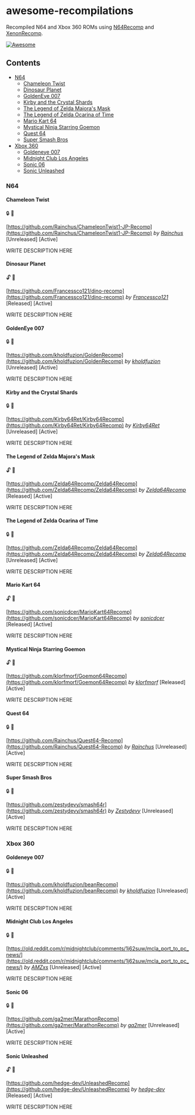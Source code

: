 # awesome-recompilations
Recompiled N64 and Xbox 360 ROMs using [N64Recomp](https://github.com/N64Recomp/N64Recomp) and [XenonRecomp](https://github.com/hedge-dev/XenonRecomp).

[![Awesome](https://awesome.re/badge.svg)](https://awesome.re)

## Contents

- [N64](#n6)
    - [Chameleon Twist](#chameleon-twist-lock-bell)
    - [Dinosaur Planet](#dinosaur-planet)
    - [GoldenEye 007](#goldeneye-007)
    - [Kirby and the Crystal Shards](#kirby-and-the-crystal-shards)
    - [The Legend of Zelda Majora's Mask](#the-legend-of-zelda-majoras-mask)
    - [The Legend of Zelda Ocarina of Time](#the-legend-of-zelda-ocarina-of-time)
    - [Mario Kart 64](#mario-kart-64)
    - [Mystical Ninja Starring Goemon](#mystical-ninja-starring-goemon)
    - [Quest 64](#quest-64)
    - [Super Smash Bros](#super-smash-bros)
- [Xbox 360](#xbox-360) 
    - [Goldeneye 007](#goldeneye-007-1)
    - [Midnight Club Los Angeles](#midnight-club-los-angeles)
    - [Sonic 06](#sonic-06)
    - [Sonic Unleashed](#sonic-unleashed)



### N64

#### Chameleon Twist 

:lock: :bell:

[https://github.com/Rainchus/ChameleonTwist1-JP-Recomp](https://github.com/Rainchus/ChameleonTwist1-JP-Recomp) _by [Rainchus](https://github.com/Rainchus)_ [Unreleased] [Active]

WRITE DESCRIPTION HERE

#### Dinosaur Planet 

:unlock: :bell:

[https://github.com/Francessco121/dino-recomp](https://github.com/Francessco121/dino-recomp) _by [Francessco121](https://github.com/Francessco121)_ [Released] [Active]

WRITE DESCRIPTION HERE

#### GoldenEye 007 

:lock: :bell: 

[https://github.com/kholdfuzion/GoldenRecomp](https://github.com/kholdfuzion/GoldenRecomp) _by [kholdfuzion](https://github.com/kholdfuzion)_ [Unreleased] [Active]

WRITE DESCRIPTION HERE

#### Kirby and the Crystal Shards 

:lock: :bell:

[https://github.com/Kirby64Ret/Kirby64Recomp](https://github.com/Kirby64Ret/Kirby64Recomp) _by [Kirby64Ret](https://github.com/Kirby64Ret)_ [Unreleased] [Active]

WRITE DESCRIPTION HERE

#### The Legend of Zelda Majora's Mask 

:unlock: :bell:

[https://github.com/Zelda64Recomp/Zelda64Recomp](https://github.com/Zelda64Recomp/Zelda64Recomp) _by [Zelda64Recomp](https://github.com/Zelda64Recomp)_ [Released] [Active]

WRITE DESCRIPTION HERE

#### The Legend of Zelda Ocarina of Time 

:lock: :bell:

[https://github.com/Zelda64Recomp/Zelda64Recomp](https://github.com/Zelda64Recomp/Zelda64Recomp) _by [Zelda64Recomp](https://github.com/Zelda64Recomp)_ [Unreleased] [Active]

WRITE DESCRIPTION HERE

#### Mario Kart 64 

:unlock: :bell:

[https://github.com/sonicdcer/MarioKart64Recomp](https://github.com/sonicdcer/MarioKart64Recomp) _by [sonicdcer](https://github.com/sonicdcer)_ [Released] [Active]

WRITE DESCRIPTION HERE

#### Mystical Ninja Starring Goemon 

:unlock: :bell:

[https://github.com/klorfmorf/Goemon64Recomp](https://github.com/klorfmorf/Goemon64Recomp) _by [klorfmorf](https://github.com/klorfmorf)_ [Released] [Active]

WRITE DESCRIPTION HERE

#### Quest 64 

:lock: :bell:

[https://github.com/Rainchus/Quest64-Recomp](https://github.com/Rainchus/Quest64-Recomp) _by [Rainchus](https://github.com/Rainchus)_ [Unreleased] [Active]

WRITE DESCRIPTION HERE

#### Super Smash Bros 

:lock: :bell:

[https://github.com/zestydevy/smash64r](https://github.com/zestydevy/smash64r) _by [Zestydevy](https://github.com/Zestydevy)_ [Unreleased] [Active]

WRITE DESCRIPTION HERE

### Xbox 360

#### Goldeneye 007 

:lock: :bell:

[https://github.com/kholdfuzion/beanRecomp](https://github.com/kholdfuzion/beanRecomp) _by [kholdfuzion](https://github.com/kholdfuzion)_ [Unreleased] [Active]

WRITE DESCRIPTION HERE

#### Midnight Club Los Angeles 

:lock: :bell:

[https://old.reddit.com/r/midnightclub/comments/1j62suw/mcla_port_to_pc_news/](https://old.reddit.com/r/midnightclub/comments/1j62suw/mcla_port_to_pc_news/) _by [AMZxs](https://old.reddit.com/user/AMZxs)_ [Unreleased] [Active]

WRITE DESCRIPTION HERE

#### Sonic 06 

:lock: :bell:

[https://github.com/ga2mer/MarathonRecomp](https://github.com/ga2mer/MarathonRecomp) _by [ga2mer](https://github.com/ga2mer)_ [Unreleased] [Active]

WRITE DESCRIPTION HERE

#### Sonic Unleashed

:unlock: :bell:

[https://github.com/hedge-dev/UnleashedRecomp](https://github.com/hedge-dev/UnleashedRecomp) _by [hedge-dev](https://github.com/hedge-dev)_ [Released] [Active]

WRITE DESCRIPTION HERE